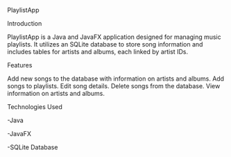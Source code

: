 PlaylistApp

Introduction

PlaylistApp is a Java and JavaFX application designed for managing music playlists.
It utilizes an SQLite database to store song information and includes tables for artists and albums, each linked by artist IDs.

Features

Add new songs to the database with information on artists and albums.
Add songs to playlists.
Edit song details.
Delete songs from the database.
View information on artists and albums.

Technologies Used

-Java

-JavaFX

-SQLite Database

